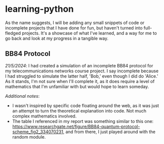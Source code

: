 # learning-python

As the name suggests, I will be adding any small snippets of code or incomplete projects that I have done for fun, but haven't turned into full-fledged projects. 
It's a showcase of what I've learned, and a way for me to go back and look at my progress in a tangible way.

## BB84 Protocol
*21/5/2024*: I had created a simulation of an incomplete BB84 protocol for my telecommunications networks course project. I say incomplete 
because I had struggled to simulate the latter half, 'Bob,' even though I did do 'Alice.' As it stands, I'm not sure when I'll complete it,
as it does require a level of mathematics that I'm unfamiliar with but would hope to learn someday. 

*Additional notes*:
- I wasn't inspired by specific code floating around the web, as it was just an attempt to turn the theoretical explanation into code. Not much complex mathematics involved.
- The table I referenced in my report was something similar to this one: https://www.researchgate.net/figure/BB84-quantum-protocol-scheme_fig2_334070231, and from there, I just played around with the random module.
